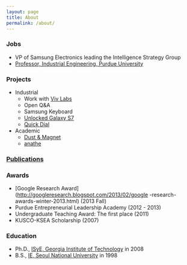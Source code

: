 ```yaml
---
layout: page
title: About
permalink: /about/
---
```


### Jobs

* VP of Samsung Electronics leading the Intelligence Strategy Group
* [Professor, Industrial Engineering, Purdue University](https://engineering.purdue.edu/IE/news/2015/professor-ji-soo-yi-promoted)

### Projects

* Industrial
  * Work with [Viv Labs](http://viv.ai/)
  * Open Q&A
  * Samsung Keyboard
  * [Unlocked Galaxy S7](http://www.samsung.com/us/mobile/phones/galaxy-s/samsung-galaxy-s7--32gb---unlocked---black-onyx-sm-g930uzkaxaa/)
  * [Quick Dial](https://news.samsung.com/global/quick-dial-the-easy-fast-way-to-make-a-phone-call)
* Academic
  * [Dust & Magnet](https://github.com/yijisoo/DnM/)
  * [anathe](http://anathe.herokuapp.com/)

### [Publications](https://scholar.google.com/citations?user=LqWIQ8kAAAAJ)

### Awards

* [Google Research Award](http://googleresearch.blogspot.com/2013/02/google -research-awards-winter-2013.html) (2013 Fall)
* Purdue Entrepreneurial Leadership Academy (2012 - 2013)
* Undergraduate Teaching Award: The first place (2011)
* KUSCO-KSEA Scholarship (2007)

### Education

* Ph.D., [ISyE, Georgia Institute of Technology](https://www.isye.gatech.edu/) in 2008
* B.S., [IE, Seoul National University](http://ie.snu.ac.kr/) in 1998